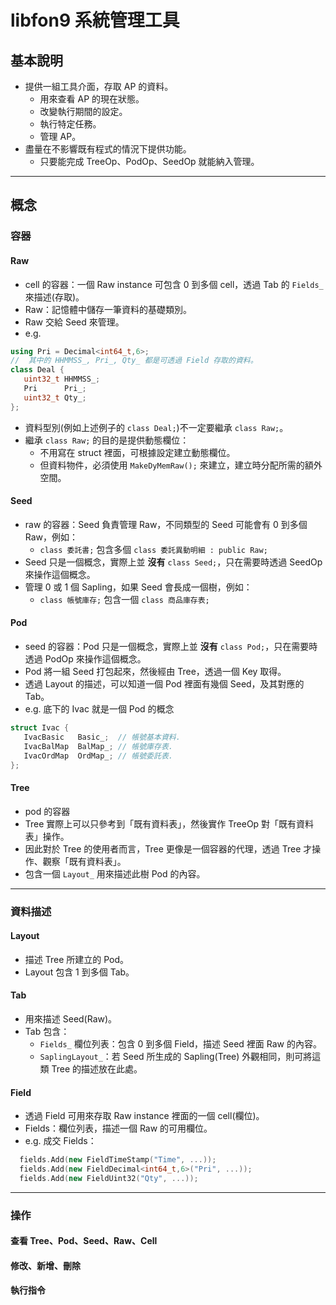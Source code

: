 ﻿libfon9 系統管理工具
=======================

## 基本說明
* 提供一組工具介面，存取 AP 的資料。
  * 用來查看 AP 的現在狀態。
  * 改變執行期間的設定。
  * 執行特定任務。
  * 管理 AP。
* 盡量在不影響既有程式的情況下提供功能。
  * 只要能完成 TreeOp、PodOp、SeedOp 就能納入管理。

---------------------------------------

## 概念

### 容器

#### Raw
* cell 的容器：一個 Raw instance 可包含 0 到多個 cell，透過 Tab 的 `Fields_` 來描述(存取)。
* Raw：記憶體中儲存一筆資料的基礎類別。
* Raw 交給 Seed 來管理。
* e.g.
```c++
using Pri = Decimal<int64_t,6>;
//  其中的 HHMMSS_, Pri_, Qty_ 都是可透過 Field 存取的資料。
class Deal {
   uint32_t HHMMSS_;
   Pri      Pri_;
   uint32_t Qty_;
};
```
* 資料型別(例如上述例子的 `class Deal;`)不一定要繼承 `class Raw;`。
* 繼承 `class Raw;` 的目的是提供動態欄位：
  * 不用寫在 struct 裡面，可根據設定建立動態欄位。
  * 但資料物件，必須使用 `MakeDyMemRaw();` 來建立，建立時分配所需的額外空間。

#### Seed
* raw 的容器：Seed 負責管理 Raw，不同類型的 Seed 可能會有 0 到多個 Raw，例如：
  * `class 委託書;` 包含多個 `class 委託異動明細 : public Raw;`
* Seed 只是一個概念，實際上並 **沒有** `class Seed;`，只在需要時透過 SeedOp 來操作這個概念。
* 管理 0 或 1 個 Sapling，如果 Seed 會長成一個樹，例如：
  * `class 帳號庫存;` 包含一個 `class 商品庫存表;`

#### Pod
* seed 的容器：Pod 只是一個概念，實際上並 **沒有** `class Pod;`，只在需要時透過 PodOp 來操作這個概念。
* Pod 將一組 Seed 打包起來，然後經由 Tree，透過一個 Key 取得。
* 透過 Layout 的描述，可以知道一個 Pod 裡面有幾個 Seed，及其對應的 Tab。
* e.g. 底下的 Ivac 就是一個 Pod 的概念
```c++
struct Ivac {
   IvacBasic   Basic_;  // 帳號基本資料.
   IvacBalMap  BalMap_; // 帳號庫存表.
   IvacOrdMap  OrdMap_; // 帳號委託表.
};
```

#### Tree
* pod 的容器
* Tree 實際上可以只參考到「既有資料表」，然後實作 TreeOp 對「既有資料表」操作。
* 因此對於 Tree 的使用者而言，Tree 更像是一個容器的代理，透過 Tree 才操作、觀察「既有資料表」。
* 包含一個 `Layout_` 用來描述此樹 Pod 的內容。

---------------------------------------

### 資料描述

#### Layout
* 描述 Tree 所建立的 Pod。
* Layout 包含 1 到多個 Tab。

#### Tab
* 用來描述 Seed(Raw)。
* Tab 包含：
  * `Fields_` 欄位列表：包含 0 到多個 Field，描述 Seed 裡面 Raw 的內容。
  * `SaplingLayout_`：若 Seed 所生成的 Sapling(Tree) 外觀相同，則可將這類 Tree 的描述放在此處。

#### Field
* 透過 Field 可用來存取 Raw instance 裡面的一個 cell(欄位)。
* Fields：欄位列表，描述一個 Raw 的可用欄位。
* e.g. 成交 Fields：
```c++
  fields.Add(new FieldTimeStamp("Time", ...));
  fields.Add(new FieldDecimal<int64_t,6>("Pri", ...));
  fields.Add(new FieldUint32("Qty", ...));
```

---------------------------------------

### 操作

#### 查看 Tree、Pod、Seed、Raw、Cell
#### 修改、新增、刪除
#### 執行指令
